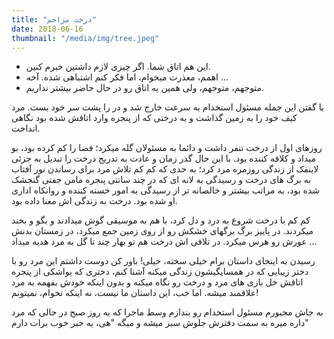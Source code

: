 ```yaml
---
title: "درخت مزاحم"
date: 2018-06-16
thumbnail: "/media/img/tree.jpeg"
---
```


- این هم اتاق شما. اگر چیزی لازم داشتین خبرم کنین.
- اهمم، معذرت میخوام، اما فکر کنم اشتباهی شده. آخه ...
- متوجهم، متوجهم، ولی همین یه اتاق رو در حال حاضر بیشتر نداریم.

با گفتن این جمله مسئول استخدام به سرعت خارج شد و در را پشت سر خود بست. مرد کیف خود را به زمین گذاشت و به درختی که از پنجره وارد اتاقش شده بود نگاهی انداخت.

روزهای اول از درخت تنفر داشت و دائما به مسئولان گله میکرد؛ فضا را کم کرده بود، بو میداد و کلافه کننده بود. با این حال گذر زمان و عادت به تدریج درخت را تبدیل به جزئی لاینفک از زندگی روزمره مرد کرد؛ به حدی که کم کم تلاش مرد برای رساندن نور آفتاب به برگ های درخت و رسیدگی به لانه ای که در چند سانتی پنجره مامن جفتی گنجشک شده بود، به مراتب بیشتر و خالصانه تر از رسیدگی به امور خسته کننده و روانکاه اداری او شده بود. درخت به زندگی اش معنا داده بود.

کم کم با درخت شروع به درد و دل کرد، با هم به موسیقی گوش میدادند و بگو و بخند میکردند. در پاییز برگ برگهای خشکش رو از روی زمین جمع میکرد، در زمستان بدنش عورش رو هرس میکرد. در تلافی اش درخت هم تو بهار چند تا گل به مرد هدیه میداد ...

رسیدن به اینجای داستان برام خیلی سخته، خیلی! باور کن دوست داشتم این مرد رو با دختر زیبایی که در همسایگیشون زندگی میکنه آشنا کنم، دختری که یواشکی از پنجره اتاقش خل بازی های مرد و درخت رو نگاه میکنه و بدون اینکه خودش بفهمه به مرد علاقمند میشه. اما خب، این داستان ما نیست، نه اینکه نخوام، نمیتونم!

به جاش مجبورم مسئول استخدام رو بندازم وسط ماجرا که یه روز صبح در حالی که مرد داره میره به سمت دفترش جلوش سبز میشه و میگه "هی، یه خبر خوب برات دارم"
